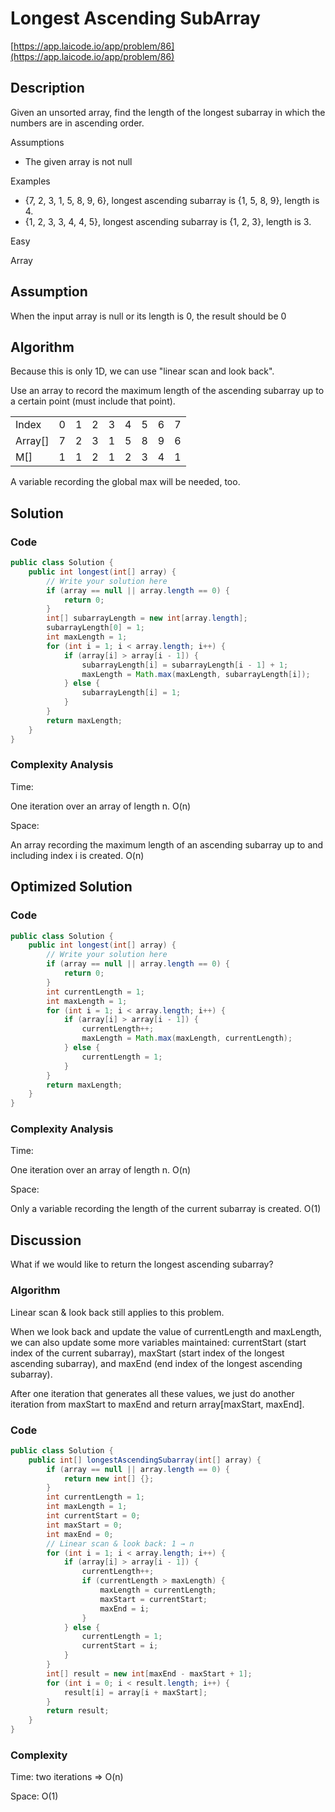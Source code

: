 <!----- Conversion time: 0.925 seconds.


Using this Markdown file:

1. Cut and paste this output into your source file.
2. See the notes and action items below regarding this conversion run.
3. Check the rendered output (headings, lists, code blocks, tables) for proper
   formatting and use a linkchecker before you publish this page.

Conversion notes:

* GD2md-html version 1.0β13
* Wed Jan 16 2019 03:40:41 GMT-0800 (PST)
* Source doc: https://docs.google.com/open?id=1LHT_VRwSYWjRD2Ov3shNsPFXC8hKG3ux7OFrPAtlPII
----->



# Longest Ascending SubArray

[https://app.laicode.io/app/problem/86](https://app.laicode.io/app/problem/86)


## Description

Given an unsorted array, find the length of the longest subarray in which the numbers are in ascending order.

Assumptions



*   The given array is not null

Examples



*   {7, 2, 3, 1, 5, 8, 9, 6}, longest ascending subarray is {1, 5, 8, 9}, length is 4.
*   {1, 2, 3, 3, 4, 4, 5}, longest ascending subarray is {1, 2, 3}, length is 3.

Easy

Array




## Assumption

When the input array is null or its length is 0, the result should be 0


## Algorithm

Because this is only 1D, we can use "linear scan and look back".

Use an array to record the maximum length of the ascending subarray up to a certain point (must include that point).


<table>
  <tr>
   <td>Index
   </td>
   <td>0
   </td>
   <td>1
   </td>
   <td>2
   </td>
   <td>3
   </td>
   <td>4
   </td>
   <td>5
   </td>
   <td>6
   </td>
   <td>7
   </td>
  </tr>
  <tr>
   <td>Array[]
   </td>
   <td>7
   </td>
   <td>2
   </td>
   <td>3
   </td>
   <td>1
   </td>
   <td>5
   </td>
   <td>8
   </td>
   <td>9
   </td>
   <td>6
   </td>
  </tr>
  <tr>
   <td>M[]
   </td>
   <td>1
   </td>
   <td>1
   </td>
   <td>2
   </td>
   <td>1
   </td>
   <td>2
   </td>
   <td>3
   </td>
   <td>4
   </td>
   <td>1
   </td>
  </tr>
</table>


A variable recording the global max will be needed, too.




## Solution


### Code


```java
public class Solution {
    public int longest(int[] array) {
        // Write your solution here
        if (array == null || array.length == 0) {
            return 0;
        }
        int[] subarrayLength = new int[array.length];
        subarrayLength[0] = 1;
        int maxLength = 1;
        for (int i = 1; i < array.length; i++) {
            if (array[i] > array[i - 1]) {
                subarrayLength[i] = subarrayLength[i - 1] + 1;
                maxLength = Math.max(maxLength, subarrayLength[i]);
            } else {
                subarrayLength[i] = 1;
            }
        }
        return maxLength;
    }
}
```



### Complexity Analysis

Time:

One iteration over an array of length n. O(n)

Space:

An array recording the maximum length of an ascending subarray up to and including index i is created. O(n)




## Optimized Solution


### Code


```java
public class Solution {
    public int longest(int[] array) {
        // Write your solution here
        if (array == null || array.length == 0) {
            return 0;
        }
        int currentLength = 1;
        int maxLength = 1;
        for (int i = 1; i < array.length; i++) {
            if (array[i] > array[i - 1]) {
                currentLength++;
                maxLength = Math.max(maxLength, currentLength);
            } else {
                currentLength = 1;
            }
        }
        return maxLength;
    }
}
```



### Complexity Analysis

Time:

One iteration over an array of length n. O(n)

Space:

Only a variable recording the length of the current subarray is created. O(1)




## Discussion

What if we would like to return the longest ascending subarray?


### Algorithm

Linear scan & look back still applies to this problem.

When we look back and update the value of currentLength and maxLength, we can also update some more variables maintained: currentStart (start index of the current subarray), maxStart (start index of the longest ascending subarray), and maxEnd (end index of the longest ascending subarray).

After one iteration that generates all these values, we just do another iteration from maxStart to maxEnd and return array\[maxStart, maxEnd\].


### Code


```java
public class Solution {
    public int[] longestAscendingSubarray(int[] array) {
        if (array == null || array.length == 0) {
            return new int[] {};
        }
        int currentLength = 1;
        int maxLength = 1;
        int currentStart = 0;
        int maxStart = 0;
        int maxEnd = 0;
        // Linear scan & look back: 1 → n
        for (int i = 1; i < array.length; i++) {
            if (array[i] > array[i - 1]) {
                currentLength++;
                if (currentLength > maxLength) {
                    maxLength = currentLength;
                    maxStart = currentStart;
                    maxEnd = i;
                }
            } else {
                currentLength = 1;
                currentStart = i;
            }
        }
        int[] result = new int[maxEnd - maxStart + 1];
        for (int i = 0; i < result.length; i++) {
            result[i] = array[i + maxStart];
        }
        return result;
    }
}
```



### Complexity

Time: two iterations ⇒ O(n)

Space: O(1)


<!-- GD2md-html version 1.0β13 -->
